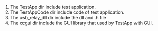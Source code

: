1. The TestApp dir include test application.
2. The TestAppCode dir include code of test application.
3. The usb_relay_dll dir include the dll and .h file 
4. The xcgui dir include the GUI library that used by TestApp with GUI.